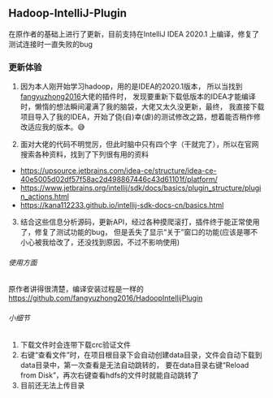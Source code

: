## Hadoop-IntelliJ-Plugin
在原作者的基础上进行了更新，目前支持在IntelliJ IDEA 2020.1 上编译，修复了测试连接时一直失败的bug

### 更新体验
1. 因为本人刚开始学习hadoop，用的是IDEA的2020.1版本，
所以当找到[fangyuzhong2016](https://github.com/fangyuzhong2016/HadoopIntellijPlugin)大佬的插件时，
发现要重新下载低版本的IDEA才能编译时，懒惰的想法瞬间灌满了我的脑袋，大佬又太久没更新，最终，
我直接下载项目导入了我的IDEA，开始了侥(自)幸(虐)的测试修改之路，想着能否稍作修改适应我的版本。😅

2. 面对大佬的代码不明觉厉，但此时脑中只有四个字（干就完了），所以在官网搜索各种资料，找到了下列很有用的资料  
* https://upsource.jetbrains.com/idea-ce/structure/idea-ce-40e5005d02df57f58ac2d498867446c43d61101f/platform/
* https://www.jetbrains.org/intellij/sdk/docs/basics/plugin_structure/plugin_actions.html
* https://kana112233.github.io/intellij-sdk-docs-cn/basics.html

3. 结合这些信息分析源码，更新API，经过各种摸爬滚打，插件终于能正常使用了，修复了测试功能的bug，
但是丢失了显示“关于”窗口的功能(应该是哪不小心被我给改了，还没找到原因，不过不影响使用)

###### 使用方面
原作者讲得很清楚，编译安装过程是一样的
https://github.com/fangyuzhong2016/HadoopIntellijPlugin

###### 小细节
1. 下载文件时会连带下载crc验证文件
2. 右键“查看文件”时，在项目根目录下会自动创建data目录，文件会自动下载到data目录中，第一次查看是无法自动跳转的，
要在data目录右键“Reload from Disk”，再次右键查看hdfs的文件时就能自动跳转了
3. 目前还无法上传目录
